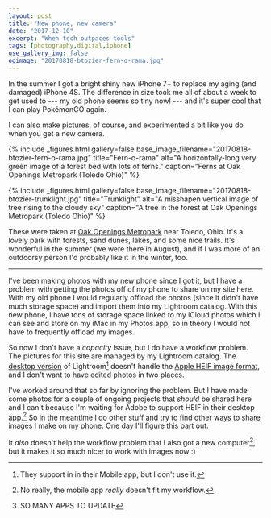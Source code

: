 ```yaml
---
layout: post
title: "New phone, new camera"
date: "2017-12-10"
excerpt: "When tech outpaces tools"
tags: [photography,digital,iphone]
use_gallery_img: false
ogimage: "20170818-btozier-fern-o-rama.jpg"
---
```


In the summer I got a bright shiny new iPhone 7+ to replace my aging (and damaged) iPhone 4S. The difference in size took me all of about a week to get used to --- my old phone seems so tiny now! --- and it's super cool that I can play PokémonGO again.

I can also make pictures, of course, and experimented a bit like you do when you get a new camera.

{% include _figures.html
  gallery=false
  base_image_filename="20170818-btozier-fern-o-rama.jpg"
  title="Fern-o-rama"
  alt="A horizontally-long very green image of a forest bed with lots of ferns."
  caption="Ferns at Oak Openings Metropark (Toledo Ohio)"
%}

{% include _figures.html
  gallery=false
  base_image_filename="20170818-btozier-trunklight.jpg"
  title="Trunklight"
  alt="A misshapen vertical image of tree rising to the cloudy sky"
  caption="A tree in the forest at Oak Openings Metropark (Toledo Ohio)"
%}

These were taken at [Oak Openings Metropark](https://metroparkstoledo.com/explore-your-parks/oak-openings/) near Toledo, Ohio. It's a lovely park with forests, sand dunes, lakes, and some nice trails. It's wonderful in the summer (we were there in August), and if I was more of an outdoorsy person I'd probably like it in the winter, too.

---

I've been making photos with my new phone since I got it, but I have a problem with getting the photos off of my phone to share on my site here. With my old phone I would regularly offload the photos (since it didn't have much storage space) and import them into my Lightroom catalog. With this new phone, I have tons of storage space linked to my iCloud photos which I can see and store on my iMac in my Photos app, so in theory I would not have to frequently offload my images.

So now I don't have a _capacity_ issue, but I do have a workflow problem. The pictures for this site are managed by my Lightroom catalog. The [desktop version](http://www.adobe.com/products/photoshop-lightroom-classic.html) of Lightroom[^mob] doesn't handle the [Apple HEIF image format](https://en.wikipedia.org/wiki/High_Efficiency_Image_File_Format), and I don't want to have edited photos in two places.

I've worked around that so far by ignoring the problem. But I have made some photos for a couple of ongoing projects that *should* be shared here and I can't because I'm waiting for Adobe to support HEIF in their desktop app.[^lrmob] So in the meantime I do other stuff and try to find other ways to share images I make on my phone. One day I'll figure this part out.

It *also* doesn't help the workflow problem that I also got a new computer[^updates], but it makes it so much nicer to work with images now :)


[^mob]: They support in in their Mobile app, but I don't use it.
[^lrmob]: No really, the mobile app *really* doesn't fit my workflow.
[^updates]: SO MANY APPS TO UPDATE
